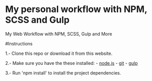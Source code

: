 # My personal workflow with NPM, SCSS and Gulp
My Web Workflow with NPM, SCSS, Gulp and More

#Instructions

1.- Clone this repo or download it from this website.

2.- Make sure you have the these installed: 
    - [node.js](http://nodejs.org/)
    - [git](http://git-scm.com/)
    - [gulp](http://gulpjs.com/)

3.- Run 'npm install' to install the project dependencies.